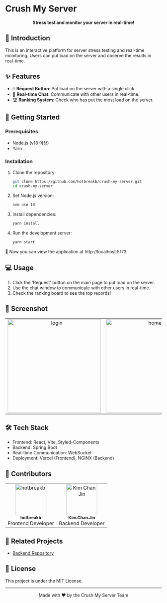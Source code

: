 # Crush My Server

<p align="center">
 <strong>Stress test and monitor your server in real-time!</strong>
</p>

## 🎯 Introduction

This is an interactive platform for server stress testing and real-time monitoring. Users can put load on the server and observe the results in real-time.

## ✨ Features

- 🖱 **Request Button**: Put load on the server with a single click.
- 💬 **Real-time Chat**: Communicate with other users in real-time.
- 🏆 **Ranking System**: Check who has put the most load on the server.

## 🚀 Getting Started

### Prerequisites

- Node.js (v18 이상)
- Yarn

### Installation

1. Clone the repository:

   ```bash
   git clone https://github.com/hotbreakb/crush-my-server.git
   cd crush-my-server
   ```

2. Set Node.js version:

   ```bash
   nvm use 18
   ```

3. Install dependencies:

   ```bash
   yarn install
   ```

4. Run the development server:
   ```bash
   yarn start
   ```

🎉 Now you can view the application at http://localhost:5173

## 💻 Usage

1. Click the 'Request' button on the main page to put load on the server.
2. Use the chat window to communicate with other users in real-time.
3. Check the ranking board to see the top records!

## 📸 Screenshot
<table>
  <tr>
    <td align="center">
        <img src="https://github.com/user-attachments/assets/2c05e23f-1442-435e-8496-86a9b0da46a5" width="300px;" alt="login"/>
    </td>
   <td align="center">
        <img src="https://github.com/user-attachments/assets/97d00edc-ce13-46ff-bb2f-4ab8423eed07" width="300px;" alt="home"/>
    </td>
  </tr>
</table>

## 🛠 Tech Stack

- Frontend: React, Vite, Styled-Components
- Backend: Spring Boot
- Real-time Communication: WebSocket
- Deployment: Vercel (Frontend), NGINX (Backend)

## 👥 Contributors

<table>
  <tr>
    <td align="center">
      <a href="https://github.com/hotbreakb">
        <img src="https://github.com/hotbreakb.png" width="100px;" alt="hotbreakb"/><br />
        <sub><b>hotbreakb</b></sub>
      </a><br />
      Frontend Developer
    </td>
    <td align="center">
      <a href="https://github.com/KimChanJin97">
        <img src="https://github.com/KimChanJin97.png" width="100px;" alt="Kim Chan Jin"/><br />
        <sub><b>Kim Chan Jin</b></sub>
      </a><br />
      Backend Developer
    </td>
  </tr>
</table>

## 🔗 Related Projects

- [Backend Repository](https://github.com/KimChanJin97/crashMyServer-be)

## 📄 License

This project is under the MIT License.

---

<p align="center">
  Made with ❤️ by the Crush My Server Team
</p>
